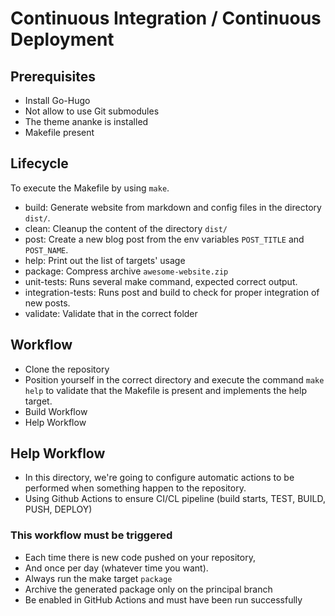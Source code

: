 # Continuous Integration / Continuous Deployment

## Prerequisites

- Install Go-Hugo
- Not allow to use Git submodules
- The theme ananke is installed
- Makefile present

## Lifecycle

To execute the Makefile by using `make`.

- build: Generate website from markdown and config files in the directory `dist/`.
- clean: Cleanup the content of the directory `dist/`
- post: Create a new blog post from the env variables `POST_TITLE` and `POST_NAME`.
- help: Print out the list of targets' usage
- package: Compress archive `awesome-website.zip`
- unit-tests: Runs several make command, expected correct output.
- integration-tests: Runs post and build to check for proper integration of new posts.
- validate: Validate that in the correct folder

## Workflow

- Clone the repository
- Position yourself in the correct directory and execute the command
 `make help` to validate that the Makefile is present and
 implements the help target.
- Build Workflow
- Help Workflow

## Help Workflow

- In this directory, we're going to configure automatic actions
 to be performed when something happen to the repository.
- Using Github Actions to ensure CI/CL pipeline
 (build starts, TEST, BUILD, PUSH, DEPLOY)

### This workflow must be triggered

- Each time there is new code pushed on your repository,
- And once per day (whatever time you want).
- Always run the make target `package`
- Archive the generated package only on the principal branch
- Be enabled in GitHub Actions and must have been run successfully
